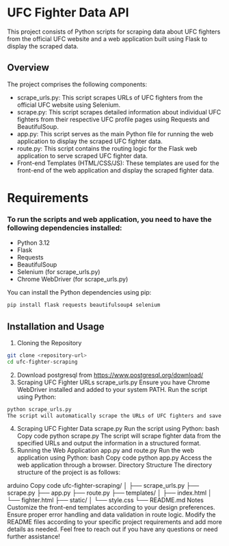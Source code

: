 # UFC Fighter Data API
This project consists of Python scripts for scraping data about UFC fighters from the official UFC website and a web application built using Flask to display the scraped data.

## Overview
The project comprises the following components:

* scrape_urls.py: This script scrapes URLs of UFC fighters from the official UFC website using Selenium.
* scrape.py: This script scrapes detailed information about individual UFC fighters from their respective UFC profile pages using Requests and BeautifulSoup.
* app.py: This script serves as the main Python file for running the web application to display the scraped UFC fighter data.
* route.py: This script contains the routing logic for the Flask web application to serve scraped UFC fighter data.
* Front-end Templates (HTML/CSS/JS): These templates are used for the front-end of the web application and display the scraped fighter data.

# Requirements

### To run the scripts and web application, you need to have the following dependencies installed:

* Python 3.12
* Flask
* Requests
* BeautifulSoup
* Selenium (for scrape_urls.py)
* Chrome WebDriver (for scrape_urls.py)
  
You can install the Python dependencies using pip:
```bash
pip install flask requests beautifulsoup4 selenium
```

## Installation and Usage
1. Cloning the Repository
```bash
git clone <repository-url>
cd ufc-fighter-scraping
```
2. Download postgresql from https://www.postgresql.org/download/ 
2. Scraping UFC Fighter URLs
scrape_urls.py
Ensure you have Chrome WebDriver installed and added to your system PATH.
Run the script using Python:

```bash
python scrape_urls.py
The script will automatically scrape the URLs of UFC fighters and save them to the specified directory.
```
4. Scraping UFC Fighter Data
scrape.py
Run the script using Python:
bash
Copy code
python scrape.py
The script will scrape fighter data from the specified URLs and output the information in a structured format.
5. Running the Web Application
app.py and route.py
Run the web application using Python:
bash
Copy code
python app.py
Access the web application through a browser.
Directory Structure
The directory structure of the project is as follows:

arduino
Copy code
ufc-fighter-scraping/
│
├── scrape_urls.py
├── scrape.py
├── app.py
├── route.py
├── templates/
│   ├── index.html
│   └── fighter.html
├── static/
│   └── style.css
└── README.md
Notes
Customize the front-end templates according to your design preferences.
Ensure proper error handling and data validation in route logic.
Modify the README files according to your specific project requirements and add more details as needed.
Feel free to reach out if you have any questions or need further assistance!
